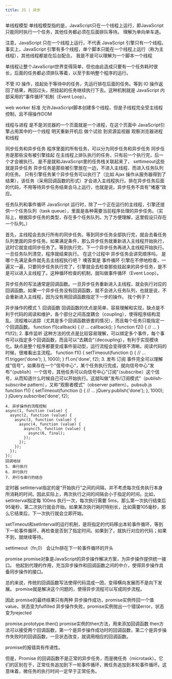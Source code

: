 ```yaml
---
title: JS | 异步
---
```

单线程模型
单线程模型指的是，JavaScript只在一个线程上运行，即JavaScript只能同时执行一个任务，其他任务都必须在后面排队等待。
理解为单向单车道。

注意，JavaScript 只在一个线程上运行，不代表 JavaScript 引擎只有一个线程。事实上，JavaScript 引擎有多个线程，单个脚本只能在一个线程上运行（称为主线程），其他线程都是在后台配合。
我是不是可以理解为一个脚本一个线程

单线程让整个JavaScript世界变得简单，但也由此造成只要有一个任务耗时很长，后面的任务都必须排队等着，以至于影响整个程序的运行。

不管 IO 操作，挂起处于等待中的任务，先运行排在后面的任务。等到 IO 操作返回了结果，再回过头，把挂起的任务继续执行下去。这种机制就是 JavaScript 内部采用的“事件循环”机制（Event Loop）。

web worker 标准 允许JavaScript脚本创建多个线程，但是子线程完全受主线程控制，且不得操作DOM

线程与进程  是不是浏览器的一个页面就是一个进程，在这个页面中 JavaScript引擎占用其中的一个线程  明天重新开机后 做个试验  到资源监视器 观察浏览器进程 和线程


同步任务和异步任务
程序里面的所有任务，可以分为同步任务和异步任务
同步任务是那些没有被引擎挂起 在主线程上排队执行的任务，只有前一个执行完，后一个才会被执行。
是不是就和JavaScript里的任务栈关联起来了， settimeout这些就是异步任务
异步任务是那些被引擎放在一边，不进入主线程、而进入任务队列的任务。
只有引擎任务某个异步任务可以执行了（比如 Ajax 操作从服务器得到了结果），该任务（采用回调函数的形式）才会进入主线程执行。排在异步任务后面的代码，不用等待异步任务结束会马上运行，也就是说，异步任务不具有”堵塞“效应。


任务队列和事件循环
JavaScript 运行时，除了一个正在运行的主线程，引擎还提供一个任务队列（task queue），里面是各种需要当前程序处理的异步任务。（实际上，根据异步任务的类型，存在多个任务队列。为了方便理解，这里假设只存在一个队列。）

首先，主线程会去执行所有的同步任务。等到同步任务全部执行完，就会去看任务队列里面的异步任务。如果满足条件，那么异步任务就重新进入主线程开始执行，这时它就变成同步任务了。等到执行完，下一个异步任务再进入主线程开始执行。一旦任务队列清空，程序就结束执行。
在这个过程中 异步任务会讲究顺序吗， 是哪个先满足条件就先去主线程执行吧？
噢答案是 事件循环
引擎在不停地检查，一遍又一遍，只要同步任务执行完了，引擎就会去检查那些挂起来的异步任务，是不是可以进入主线程了。这种循环检查的机制，就叫做事件循环（Event Loop）。


异步任务的写法通常是回调函数。一旦异步任务重新进入主线程，就会执行对应的回调函数。如果一个异步任务没有回调函数，就不会进入任务队列，也就是说，不会重新进入主线程，因为没有用回调函数指定下一步的操作。
找个例子？

异步操作的模式
	1. 回调函数
	回调函数的优点是简单、容易理解和实现，缺点是不利于代码的阅读和维护，各个部分之间高度耦合（coupling），使得程序结构混乱、流程难以追踪（尤其是多个回调函数嵌套的情况），而且每个任务只能指定一个回调函数。
	function f1(callback) {
	  // ...
	  callback();
	}
	function f2() {
	  // ...
	}
	f1(f2);
	2. 事件监听
	这种方法的优点是比较容易理解，可以绑定多个事件，每个事件可以指定多个回调函数，而且可以”去耦合“（decoupling），有利于实现模块化。缺点是整个程序都要变成事件驱动型，运行流程会变得很不清晰。阅读代码的时候，很难看出主流程。
	function f1() {
	  setTimeout(function () {
	    // ...
	    f1.trigger('done');
	  }, 1000);
	}
	f1.on('done', f2);
	3. 发布 订阅
	事件完全可以理解成”信号“，如果存在一个”信号中心“，某个任务执行完成，就向信号中心”发布“（publish）一个信号，其他任务可以向信号中心”订阅“（subscribe）这个信号，从而知道什么时候自己可以开始执行。这就叫做”发布/订阅模式”（publish-subscribe pattern），又称“观察者模式”（observer pattern）。pubsub.js
	function f1() {
	  setTimeout(function () {
	    // ...
	    jQuery.publish('done');
	  }, 1000);
	}
	jQuery.subscribe('done', f2);
	
	4. 异步操作的流程控制
	async(1, function (value) {
	  async(2, function (value) {
	    async(3, function (value) {
	      async(4, function (value) {
	        async(5, function (value) {
	          async(6, final);
	        });
	      });
	    });
	  });
	});
	回调地狱
	5. 串行执行
	6. 并行执行
	7. 并行与串行的结合

定时器
setInterval指定的是“开始执行”之间的间隔，并不考虑每次任务执行本身所消耗的时间。因此实际上，两次执行之间的间隔会小于指定的时间。比如，setInterval指定每 100ms 执行一次，每次执行需要 5ms，那么第一次执行结束后95毫秒，第二次执行就会开始。如果某次执行耗时特别长，比如需要105毫秒，那么它结束后，下一次执行就会立即开始。

setTimeout和setInterval的运行机制，是将指定的代码移出本轮事件循环，等到下一轮事件循环，再检查是否到了指定时间。如果到了，就执行对应的代码；如果不到，就继续等待。

settimeout（fn,0） 会让fn排在下一轮事件循环的开头

promise
promise对象是JavaScript的异步操作解决方案，为异步操作提供统一接口。
他起到代理的作用，充当异步操作和回调函数之间的中介，使得异步操作具备同步操作的接口。

总的来说，传统的回调函数写法使得代码混成一团，变得横向发展而不是向下发展。
promise就是解决这个问题的，使得异步流程可以写成同步流程。

因此 promise的最终结果只有两种
	异步操作成功，promise实例传回一个值value，状态变为fulfilled
	异步操作失败，promise实例抛出一个错误error，状态变为rejected
	
promise.prototype.then()
promise实例的then方法，用来添加回调函数
then方法可以接受两个回调函数，第一个是异步操作成功时的回调函数，第二个是异步操作失败时的回调函数，一旦状态改变，就调用相应的回调函数。

promise的报错具有传递性。

但是，Promise 的回调函数不是正常的异步任务，而是微任务（microtask）。它们的区别在于，正常任务追加到下一轮事件循环，微任务追加到本轮事件循环。这意味着，微任务的执行时间一定早于正常任务。
